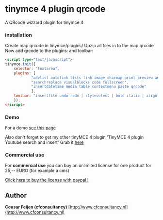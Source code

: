 tinymce 4 plugin qrcode
======================

A QRcode wizzard plugin for tinymce 4

### installation

Create map qrcode in tinymce/plugins/
Upzip all files in to the map qrcode
Now add qrcode to the plugins: and toolbar:

```html
<script type="text/javascript">
tinymce.init({
	selector: "textarea",
	plugins: [
			"advlist autolink lists link image charmap print preview anchor",
			"searchreplace visualblocks code fullscreen",
			"insertdatetime media table contextmenu paste qrcode"
			],
	toolbar: "insertfile undo redo | styleselect | bold italic | alignleft aligncenter alignright alignjustify | bullist numlist outdent indent | link image qrcode"
	});
</script>
```

### Demo

For a demo <a href="http://www.cfcms.nl/tinymce-youtube/index.html#demo">see this page</a>

Also don't forget to get my other tinyMCE 4 plugin 'TinyMCE 4 plugin Youtube search and insert'
Grab it <a href="http://codecanyon.net/item/tinymce-4-plugin-youtube-search-and-insert/5495575?ref=ceasar">here</a>

### Commercial use

For <b>commercial use</b> you can buy an unlimited license for one product for 25,-- EURO (for example a cms)

<a href="https://www.paypal.com/cgi-bin/webscr?cmd=_s-xclick&hosted_button_id=UP9CAH952MAFA">Click here to buy the license with paypal !</a>

## Author
**Ceasar Feijen (cfconsultancy)**
[http://www.cfconsultancy.nl](http://www.cfconsultancy.nl)
